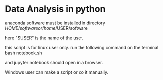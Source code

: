 # Data Analysis in python

anaconda software must be installed in directory
    $HOME/software
or
    /home/$USER/software

here "$USER" is the name of the user.

this script is for linux user only.
run the following command on the terminal
    bash notebook.sh

and jupyter notebook should open in a browser.

Windows user can make a script or do it manually.
    
